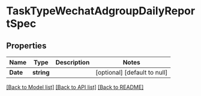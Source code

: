 # TaskTypeWechatAdgroupDailyReportSpec

## Properties
Name | Type | Description | Notes
------------ | ------------- | ------------- | -------------
**Date** | **string** |  | [optional] [default to null]

[[Back to Model list]](../README.md#documentation-for-models) [[Back to API list]](../README.md#documentation-for-api-endpoints) [[Back to README]](../README.md)


